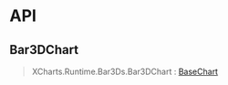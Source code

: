 # API

## Bar3DChart

> XCharts.Runtime.Bar3Ds.Bar3DChart : [BaseChart](https://xcharts-team.github.io/docs/api#basechart)

